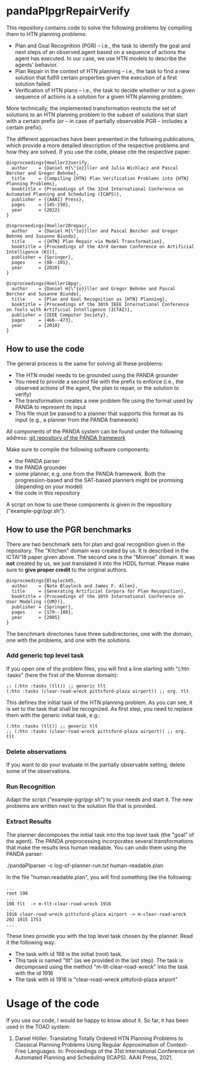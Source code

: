# pandaPIpgrRepairVerify

This repository contains code to solve the following problems by compiling them to HTN planning problems:
* Plan and Goal Recognition (PGR) – i.e., the task to identify the goal and next steps of an observed agent based on a sequence of actions the agent has executed. In our case, we use HTN models to describe the agents' behavior.
* Plan Repair in the context of HTN planning – i.e., the task to find a new solution that fulfill certain properties given the execution of a first solution failed.
* Verification of HTN plans – i.e., the task to decide whether or not a given sequence of actions is a solution for a given HTN planning problem.

More technically, the implemented transformation restricts the set of solutions to an HTN planning problem to the subset of solutions that start with a certain prefix (or – in case of partially observable PGR – includes a certain prefix).

The different approaches have been presented in the following publications, which provide a more detailed description of the respective problems and how they are solved. If you use the code, please cite the respective paper:

    @inproceedings{Hoeller22verify,
      author    = {Daniel H{\"{o}}ller and Julia Wichlacz and Pascal Bercher and Gregor Behnke},
      title     = {Compiling {HTN} Plan Verification Problems into {HTN} Planning Problems},
      booktitle = {Proceedings of the 32nd International Conference on Automated Planning and Scheduling (ICAPS)},
      publisher = {{AAAI} Press},
      pages     = {145-150},
      year      = {2022}
    }

    @inproceedings{Hoeller20repair,
      author    = {Daniel H{\"{o}}ller and Pascal Bercher and Gregor Behnke and Susanne Biundo},
      title     = {{HTN} Plan Repair via Model Transformation},
      booktitle = {Proceedings of the 43rd German Conference on Artificial Intelligence (KI)},
      publisher = {Springer},
      pages     = {88--101},
      year      = {2020}
    }

    @inproceedings{Hoeller18pgr,
      author    = {Daniel H{\"{o}}ller and Gregor Behnke and Pascal Bercher and Susanne Biundo},
      title     = {Plan and Goal Recognition as {HTN} Planning},
      booktitle = {Proceedings of the 30th IEEE International Conference on Tools with Artificial Intelligence (ICTAI)},
      publisher = {IEEE Computer Society},
      pages     = {466--473},
      year      = {2018}
    }


## How to use the code

The general process is the same for solving all these problems:
* The HTN model needs to be grounded using the PANDA grounder
* You need to provide a second file with the prefix to enforce (i.e., the observed actions of the agent, the plan to repair, or the solution to verify)
* The transformation creates a new problem file using the format used by PANDA to represent its input
* This file must be passed to a planner that supports this format as its input (e.g., a planner from the PANDA framework)

All components of the PANDA system can be found under the following address:
[git repository of the PANDA framework](https://panda-planner-dev.github.io/)

Make sure to compile the following software components:
* the PANDA parser
* the PANDA grounder
* some planner, e.g. one from the PANDA framework. Both the progression-based and the SAT-based planners might be promising (depending on your model)
* the code in this repository

A script on how to use these components is given in the repository ("example-pgr/pgr.sh").

## How to use the PGR benchmarks

There are two benchmark sets for plan and goal recognition given in the repository. The "Kitchen" domain was created by us. It is described in the ICTAI'18 paper given above. The second one is the "Monroe" domain. It was **not** created by us, we just translated it into the HDDL format. Please make sure to **give proper credit** to the original authors.

    @inproceedings{Blaylock05,
      author    = {Nate Blaylock and James F. Allen},
      title     = {Generating Artificial Corpora for Plan Recognition},
      booktitle = {Proceedings of the 10th International Conference on User Modeling ({UM})},
      publisher = {Springer},
      pages     = {179--188},
      year      = {2005}
    }

The benchmark directories have three subdirectories, one with the domain, one with the problems, and one with the solutions.

### Add generic top level task
If you open one of the problem files, you will find a line starting with "(:htn :tasks" (here the first of the Monroe domain):

    ;; (:htn :tasks (tlt)) ;; generic tlt
    (:htn :tasks (clear-road-wreck pittsford-plaza airport)) ;; org. tlt

This defines the initial task of the HTN planning problem. As you can see, it is set to the task that shall be recognized. As first step, you need to replace them with the generic initial task, e.g.:

    (:htn :tasks (tlt)) ;; generic tlt
    ;; (:htn :tasks (clear-road-wreck pittsford-plaza airport)) ;; org. tlt

### Delete observations
If you want to do your evaluate in the partially observable setting, delete some of the observations.

### Run Recognition
Adapt the script ("example-pgr/pgr.sh") to your needs and start it. The new problems are written next to the solution file that is provided.

### Extract Results
The planner decomposes the initial task into the top level task (the "goal" of the agent). The PANDA preprocessing incorporates several transformations that make the results less human readable. You can undo them using the PANDA parser:

./pandaPIparser -c log-of-planner-run.txt human-readable.plan

In the file "human.readable.plan", you will find something like the following:

    ...
    root 198
    ...
    198 tlt  -> m-tlt-clear-road-wreck 1916
    ...
    1916 clear-road-wreck pittsford-plaza airport -> m-clear-road-wreck 202 1915 1753
    ...

These lines provide you with the top level task chosen by the planner. Read it the following way:
* The task with id 198 is the initial (root) task.
* This task is named "tlt" (as we provided in the last step). The task is decomposed using the method "m-tlt-clear-road-wreck" into the task with the id 1916
* The task with id 1916 is "clear-road-wreck pittsford-plaza airport"

# Usage of the code
If you use our code, I would be happy to know about it. So far, it has been used in the TOAD system:
 1. Daniel Höller. Translating Totally Ordered HTN Planning Problems to Classical Planning Problems Using Regular Approximation of Context-Free Languages. In: Proceedings of the 31st International Conference on Automated Planning and Scheduling (ICAPS). AAAI Press, 2021.
